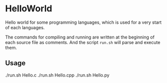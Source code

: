 # HelloWorld
Hello world for some programming languages, which is used for a very start of each languages.

The commands for compiling and running are written at the beginning of each source file as comments.
And the script `run.sh` will parse and execute them.

## Usage

  ./run.sh Hello.c
  ./run.sh Hello.cpp
  ./run.sh Hello.py



